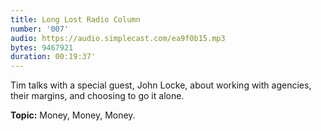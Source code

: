 ```yaml
---
title: Long Lost Radio Column
number: '007'
audio: https://audio.simplecast.com/ea9f0b15.mp3
bytes: 9467921
duration: 00:19:37'
---
```

Tim talks with a special guest, John Locke, about working with agencies, their margins, and choosing to go it alone.

**Topic:** Money, Money, Money.

